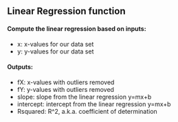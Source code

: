 ## Linear Regression function
#### Compute the linear regression based on inputs:
* x: x-values for our data set
* y: y-values for our data set
#### Outputs:
* fX: x-values with outliers removed
* fY: y-values with outliers removed
* slope: slope from the linear regression y=mx+b
* intercept: intercept from the linear regression y=mx+b
* Rsquared: R^2, a.k.a. coefficient of determination
